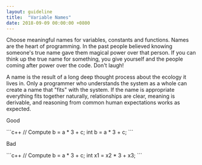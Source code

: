 ```yaml
---
layout: guideline
title:  "Variable Names"
date: 2018-09-09 00:00:00 +0800
---
```


Choose meaningful names for variables, constants and functions.
Names are the heart of programming. In the past people believed knowing someone's true name gave them magical power over that person. If you can think up the true name for something, you give yourself and the people coming after power over the code. Don't laugh!

A name is the result of a long deep thought process about the ecology it lives in. Only a programmer who understands the system as a whole can create a name that "fits" with the system. If the name is appropriate everything fits together naturally, relationships are clear, meaning is derivable, and reasoning from common human expectations works as expected.

<p class="s-tag-caption do">Good</p>
```c++
// Compute b = a * 3 + c;
int b = a * 3 + c;
```

<p class="s-tag-caption dont">Bad</p>
```c++
// Compute b = a * 3 + c;
int x1 = x2 * 3 + x3;
```